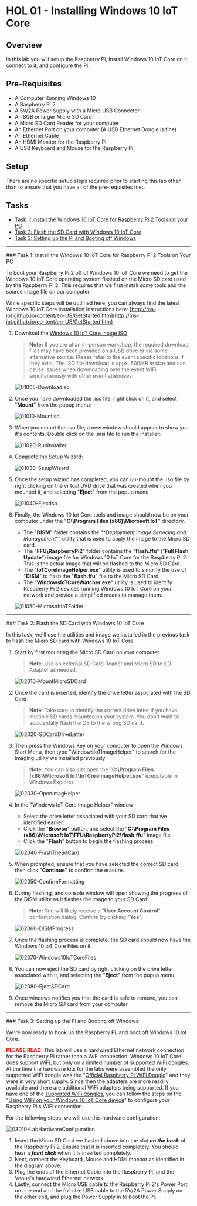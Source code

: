 ﻿# HOL 01 - Installing Windows 10 IoT Core

## Overview

In this lab you will setup the Raspberry Pi, Install Windows 10 IoT Core on it, connect to it, and configure the Pi.  

## Pre-Requisites

- A Computer Running Windows 10 
- A Raspberry Pi 2
- A 5V/2A Power Supply with a Micro USB Connector
- An 8GB or larger Micro SD Card
- A Micro SD Card Reader for your computer
- An Ethernet Port on your computer (A USB Ethernet Dongle is fine)
- An Ethernet Cable
- An HDMI Monitor for the Raspberry Pi
- A USB Keyboard and Mouse for the Raspberry Pi 

## Setup

There are no specific setup steps required prior to starting this lab other than to ensure that you have all of the pre-requisites met. 

## Tasks

- [Task 1: Install the Windows 10 IoT Core for Raspberry Pi 2 Tools on your PC](#Task1)
- [Task 2: Flash the SD Card with Windows 10 IoT Core](#Task2)
- [Task 3: Setting up the Pi and Booting off Windows](#Task3)

---

<a name="Task1" />
### Task 1: Install the Windows 10 IoT Core for Raspberry Pi 2 Tools on Your PC

To boot your Raspberry Pi 2 off of Windows 10 IoT Core we need to get the Windows 10 IoT Core operating system flashed on the Micro SD card used by the Raspberry Pi 2.  This requires that we first install some tools and the source image file on our computer. 

While specific steps will be outlined here, you can always find the latest Windows 10 IoT Core installation Instructions here: [http://ms-iot.github.io/content/en-US/GetStarted.htm](http://ms-iot.github.io/content/en-US/GetStarted.htm)

1. Download the [Windows 10 IoT Core image ISO](http://go.microsoft.com/fwlink/?LinkId=691711)

	> **Note:** If you are at an in-person workshop, the required download files may have been provided on a USB drive or via some alternative source.  Please refer to the event specific locations if they exist.  The ISO file download is appx. 500MB in size and can cause issues when downloading over the event WiFi simultaneously with other event attendees. 

	![01005-DownloadIso](images/01005-downloadiso.png?raw=true "Download ISO")

1. Once you have downloaded the .iso file, right click on it, and select "**Mount**" from the popup menu:

	![01010-MountIso](images/01010-MountIso.png?raw=true "Mount ISO")

1. When you mount the .iso file, a new window should appear to show you it's contents.  Double click on the .msi file to run the installer:

	![01020-RunInstaller](images/01020-runinstaller.png?raw=true "Run Installer")

1. Complete the Setup Wizard:

	![01030-SetupWizard](images/01030-setupwizard.png?raw=true "Setup Wizard")

1. Once the setup wizard has completed, you can un-mount the .iso file by right clicking on the virtual DVD drive that was created when you mounted it, and selecting "**Eject**" from the popup menu 

	![01040-EjectIso](images/01040-ejectiso.png?raw=true "Eject ISO")

1. Finally, the Windows 10 Iot Core tools and image should now be on your computer under the "**C:\Program Files (x86)\Microsoft IoT**" directory.

	- The "**DISM**" folder contains the "**Deployment Image Servicing and Management*"" utility that is used to apply the image to the Micro SD card. 
	- The "**FFU\RaspberryPi2**" folder contains the "**flash.ffu**" ("**Full Flash Update**") image file for Windows 10 IoT Core for the Raspberry Pi 2.  This is the actual image that will be flashed to the Micro SD Card. 
	- The "**IoTCoreImageHelper.exe**" utility is used to simplify the use of "**DISM**" to flash the "**flash.ffu**" file to the Micro SD Card. 
	- The "**WindowsIoTCoreWatcher.exe**" utility is used to identify Raspberry Pi 2 devices running Windows 10 IoT Core on your network and provide a simplified means to manage them. 

	![01050-MicrosoftIoTFolder](images/01050-microsoftiotfolder.png?raw=true "Microsoft IoT Folder")

---

<a name="Task2" />
### Task 2: Flash the SD Card with Windows 10 IoT Core

In this task, we'll use the utilities and image we installed in the previous task to flash the Micro SD card with Windows 10 IoT Core.  

1. Start by first mounting the Micro SD Card on your computer.

	> **Note**: Use an external SD Card Reader and Micro SD to SD Adapter as needed. 

	![02010-MountMicroSDCard](images/02010-MountMicroSDCard.png?raw=true "Mount Micro SD Card on your Computer")

1. Once the card is inserted, identify the drive letter associated with the SD Card

	> **Note**: Take care to identify the correct drive letter  if you have multiple SD cards mounted on your system.  You don't want to accidentally flash the OS to the wrong SD card. 

	![02020-SDCardDriveLetter](images/02020-sdcarddriveletter.png?raw=true "SD Card Drive Letter")

1. Then press the Windows Key on your computer to open the Windows Start Menu, then type "WindowsIoTImageHelper" to search for the imaging utility we installed previously

	> **Note**: You can also just open the "**C:\Program Files (x86)\Microsoft IoT\IoTCoreImageHelper.exe**" executable in Windows Explorer.

	![02030-OpenImagHelper](images/02030-openimaghelper.png?raw=true "Open Windows IoT Core Image Helper")

1. In the "Windows IoT Core Image Helper" window

	- Select the drive letter associated with your SD card that we identified earlier. 
	- Click the "**Browse**" button, and select the "**C:\Program Files (x86)\Microsoft IoT\FFU\RaspberryPi2\flash.ffu**" image file
	- Click the "**Flash**" button to begin the flashing process

	![02040-FlashTheSdCard](images/02040-flashthesdcard.png?raw=true "Flash the SD Card")

1. When prompted, ensure that you have selected the correct SD card, then click "**Continue**" to confirm the erasure. 

	![02050-ConfirmFormatting](images/02050-confirmformatting.png?raw=true "Confirm Formatting")

1. During flashing, and console window will open showing the progress of the DISM utility as it flashes the image to your SD Card.

	> **Note:** You will likely receive a "**User Account Control**" confirmation dialog.  Confirm by clicking "**Yes**".

	![02060-DISMProgress](images/02060-dismprogress.png?raw=true "DISM Progress")

1. Once the flashing process is complete, the SD card should now have the Windows 10 IoT Core Files on it

	![02070-Windows10IoTCoreFiles](images/02070-windows10iotcorefiles.png?raw=true "Windows 10 IoT Core Files")

1. You can now eject the SD card by right clicking on the drive letter associated with it, and selecting the "**Eject**" from the popup menu

	![02080-EjectSDCard](images/02080-ejectsdcard.png?raw=true "Eject SD Card")

1. Once windows notifies you that the card is safe to remove, you can remove the Micro SD card from your computer.  
	
---

<a name="Task3" />
### Task 3: Setting up the Pi and Booting off Windows

We're now ready to hook up the Raspberry Pi, and boot off Windows 10 Iot Core.


<span style="color: red;">**PLEASE READ**</span>:  This lab will use a hardwired Ethernet network connection for the Raspberry Pi rather than a WiFi connection.  Windows 10 IoT Core does support WiFi, but only on [a limited number of supported WiFi dongles](https://ms-iot.github.io/content/en-US/win10/SupportedInterfaces.htm#WiFi-Dongles).  At the time the hardware kits for the labs were assembled the only supported WiFi dongle was the "[Official Raspberry Pi WiFi Dongle](https://www.raspberrypi.org/products/usb-wifi-dongle/)" and they were in very short supply.  Since then the adapters are more readily available and there are additional WiFi adapters being supported. If you have one of the [supported WiFi dongles](https://ms-iot.github.io/content/en-US/win10/SupportedInterfaces.htm#WiFi-Dongles),  you can follow the steps on the "[Using WiFi on your Windows 10 IoT Core device](https://ms-iot.github.io/content/en-US/win10/SetupWiFi.htm)" to configure your Raspberry Pi's WiFi connection.

For the following steps, we will use this hardware configuration:

![03010-LabHardwareConfiguration](images/03010-LabHardwareConfiguration.png?raw=true "Lab Hardware Configuration")

1. Insert the Micro SD Card we flashed above into the slot ***on the back*** of the Raspberry Pi 2.  Ensure that it is inserted completely.  You should hear a ***faint click*** when it is inserted completely.
1. Next, connect the Keyboard, Mouse and HDMI monitor as identified in the diagram above.
1. Plug the ends of the Ethernet Cable into the Raspberry Pi, and the Venue's hardwired Ethernet network.
1. Lastly, connect the Micro USB cable to the Raspberry Pi 2's Power Port on one end and the full size USB cable to the 5V/2A Power Supply on the other end, and plug the Power Supply in to boot the Pi.



